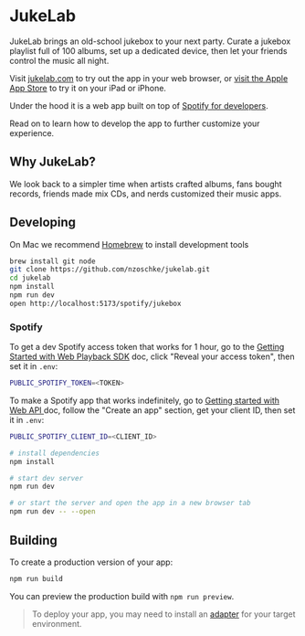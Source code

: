 # JukeLab

JukeLab brings an old-school jukebox to your next party. Curate a jukebox playlist full of 100 albums, set up a dedicated device, then let your friends control the music all night.

Visit [jukelab.com](https://jukelab.com/jukebox) to try out the app in your web browser, or [visit the Apple App Store](https://apps.apple.com/app/id1480787158) to try it on your iPad or iPhone.

Under the hood it is a web app built on top of [Spotify for developers](https://developer.spotify.com/).

Read on to learn how to develop the app to further customize your experience.

## Why JukeLab?

We look back to a simpler time when artists crafted albums, fans bought records, friends made mix CDs, and nerds customized their music apps.

## Developing

On Mac we recommend [Homebrew](https://brew.sh/) to install development tools

```bash
brew install git node
git clone https://github.com/nzoschke/jukelab.git
cd jukelab
npm install
npm run dev
open http://localhost:5173/spotify/jukebox
```

### Spotify

To get a dev Spotify access token that works for 1 hour, go to the [Getting Started with Web Playback SDK](https://developer.spotify.com/documentation/web-playback-sdk/tutorials/getting-started) doc, click "Reveal your access token", then set it in `.env`:

```bash
PUBLIC_SPOTIFY_TOKEN=<TOKEN>
```

To make a Spotify app that works indefinitely, go to [Getting started with Web API
](https://developer.spotify.com/documentation/web-api/tutorials/getting-started) doc, follow the "Create an app" section, get your client ID, then set it in `.env`:

```bash
PUBLIC_SPOTIFY_CLIENT_ID=<CLIENT_ID>
```

```bash
# install dependencies
npm install

# start dev server
npm run dev

# or start the server and open the app in a new browser tab
npm run dev -- --open
```

## Building

To create a production version of your app:

```bash
npm run build
```

You can preview the production build with `npm run preview`.

> To deploy your app, you may need to install an [adapter](https://kit.svelte.dev/docs/adapters) for your target environment.
